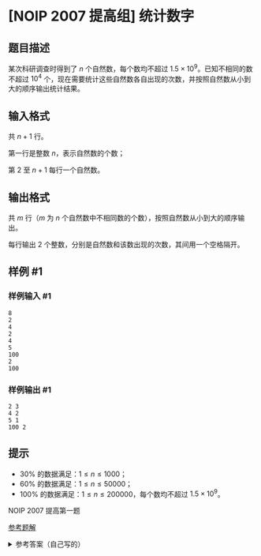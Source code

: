 # [NOIP 2007 提高组] 统计数字

## 题目描述

某次科研调查时得到了 $n$ 个自然数，每个数均不超过 $1.5 \times 10^9$。已知不相同的数不超过 $10^4$ 个，现在需要统计这些自然数各自出现的次数，并按照自然数从小到大的顺序输出统计结果。

## 输入格式

共 $n+1$ 行。

第一行是整数 $n$，表示自然数的个数；

第 $2$ 至 $n+1$ 每行一个自然数。

## 输出格式

共 $m$ 行（$m$ 为 $n$ 个自然数中不相同数的个数），按照自然数从小到大的顺序输出。  

每行输出 $2$ 个整数，分别是自然数和该数出现的次数，其间用一个空格隔开。

## 样例 #1

### 样例输入 #1

```
8
2
4
2
4
5
100
2
100
```

### 样例输出 #1

```
2 3
4 2
5 1
100 2
```

## 提示

- $30\%$ 的数据满足：$1  \le  n  \le  1000$；
- $60\%$ 的数据满足：$1  \le  n  \le  50000$；
- $100\%$ 的数据满足：$1  \le  n  \le  200000$，每个数均不超过 $1.5 \times 10^9$。

NOIP 2007 提高第一题

[参考题解](https://www.luogu.com.cn/problem/solution/P1097)
<details>
<summary>参考答案（自己写的）</summary>

```c
#include <stdio.h>
#include <stdlib.h>
void sort(int *data, int size){
    for (size_t i = 1; i < size; i++)
    {
        for (size_t j = 0; j < size - i - 1; j++)
        {
            if(data[j] > data[j + 1]){
                int tmp = data[j];
                data[j] = data[j + 1];
                data[j + 1] = tmp;
            }
        }
    }
}
int compare(const void *arg1, const void *arg2){
    int a = *(int *)arg1;
    int b = *(int *)arg2;
    if(a == b){
        return 0;
    }
    return a > b ? 1 : -1;
}
int main()
{
    int n;
    scanf("%d", &n);
    int *dataContent = calloc(n, sizeof(int));
    for (size_t i = 0; i < n; i++)
    {
        scanf("%d", dataContent + i);
    }
    qsort(dataContent, n, sizeof(int), compare);
    // sort(dataContent, n);
    int lastData = dataContent[0];
    int counter = 0;
    for (size_t i = 0; i < n; i++)
    {
        if(i == 0){
            printf("%d", lastData);
            counter = 1;
        }else if(lastData != dataContent[i]){
            printf(" %d\n", counter);
            counter = 1;
            printf("%d", dataContent[i]);
            lastData = dataContent[i];
        }
        else
        {
            counter++;
        }
        if (i == n - 1)
        {
            printf(" %d\n", counter);
        }
    }
    
}
```
</details>